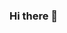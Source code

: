 ### Hi there 👋

<!--
**MonseEche/MonseEche** is a ✨ _special_ ✨ repository because its `README.md` (this file) appears on your GitHub profile.

Con la meta de conocer Python, también pude aprender:

 -HTML
 -CSS
 -Javascript
 -SQL

😄 Actualmente trabajo en mi propia página web. 
👯 Me interesa colaborar con proyectos de todo tipo, especialmente en las áreas de diseño y utilidad.
🌱 Continuo aprendiendo en profundidad Python, Javascrpit y estoy por arrancar a ver React.

⚡ Fun fact: Vengo del mundo del Diseño de Imagen y Sonido, por lo que disfruto mucho de proyectos que hacen incapié en una identidad propia y le dan importancia a la estética. 
-->
